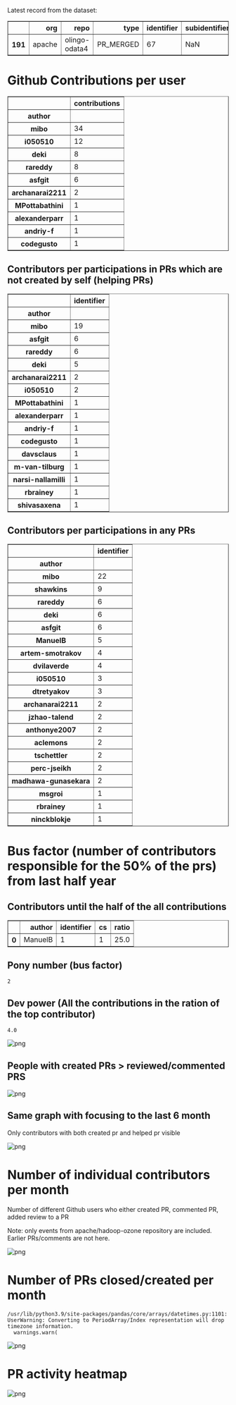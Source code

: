 Latest record from the dataset:




<div>
<table border="1" class="dataframe">
  <thead>
    <tr style="text-align: right;">
      <th></th>
      <th>org</th>
      <th>repo</th>
      <th>type</th>
      <th>identifier</th>
      <th>subidentifier</th>
      <th>date</th>
      <th>author</th>
      <th>owner</th>
      <th>project</th>
    </tr>
  </thead>
  <tbody>
    <tr>
      <th>191</th>
      <td>apache</td>
      <td>olingo-odata4</td>
      <td>PR_MERGED</td>
      <td>67</td>
      <td>NaN</td>
      <td>2020-12-14 14:56:25+00:00</td>
      <td>mibo</td>
      <td>uujava</td>
      <td>olingo</td>
    </tr>
  </tbody>
</table>
</div>



# Github Contributions per user





<div>
<table border="1" class="dataframe">
  <thead>
    <tr style="text-align: right;">
      <th></th>
      <th>contributions</th>
    </tr>
    <tr>
      <th>author</th>
      <th></th>
    </tr>
  </thead>
  <tbody>
    <tr>
      <th>mibo</th>
      <td>34</td>
    </tr>
    <tr>
      <th>i050510</th>
      <td>12</td>
    </tr>
    <tr>
      <th>deki</th>
      <td>8</td>
    </tr>
    <tr>
      <th>rareddy</th>
      <td>8</td>
    </tr>
    <tr>
      <th>asfgit</th>
      <td>6</td>
    </tr>
    <tr>
      <th>archanarai2211</th>
      <td>2</td>
    </tr>
    <tr>
      <th>MPottabathini</th>
      <td>1</td>
    </tr>
    <tr>
      <th>alexanderparr</th>
      <td>1</td>
    </tr>
    <tr>
      <th>andriy-f</th>
      <td>1</td>
    </tr>
    <tr>
      <th>codegusto</th>
      <td>1</td>
    </tr>
  </tbody>
</table>
</div>



## Contributors per participations in PRs which are not created by self (helping PRs)




<div>
<table border="1" class="dataframe">
  <thead>
    <tr style="text-align: right;">
      <th></th>
      <th>identifier</th>
    </tr>
    <tr>
      <th>author</th>
      <th></th>
    </tr>
  </thead>
  <tbody>
    <tr>
      <th>mibo</th>
      <td>19</td>
    </tr>
    <tr>
      <th>asfgit</th>
      <td>6</td>
    </tr>
    <tr>
      <th>rareddy</th>
      <td>6</td>
    </tr>
    <tr>
      <th>deki</th>
      <td>5</td>
    </tr>
    <tr>
      <th>archanarai2211</th>
      <td>2</td>
    </tr>
    <tr>
      <th>i050510</th>
      <td>2</td>
    </tr>
    <tr>
      <th>MPottabathini</th>
      <td>1</td>
    </tr>
    <tr>
      <th>alexanderparr</th>
      <td>1</td>
    </tr>
    <tr>
      <th>andriy-f</th>
      <td>1</td>
    </tr>
    <tr>
      <th>codegusto</th>
      <td>1</td>
    </tr>
    <tr>
      <th>davsclaus</th>
      <td>1</td>
    </tr>
    <tr>
      <th>m-van-tilburg</th>
      <td>1</td>
    </tr>
    <tr>
      <th>narsi-nallamilli</th>
      <td>1</td>
    </tr>
    <tr>
      <th>rbrainey</th>
      <td>1</td>
    </tr>
    <tr>
      <th>shivasaxena</th>
      <td>1</td>
    </tr>
  </tbody>
</table>
</div>



## Contributors per participations in any PRs




<div>
<table border="1" class="dataframe">
  <thead>
    <tr style="text-align: right;">
      <th></th>
      <th>identifier</th>
    </tr>
    <tr>
      <th>author</th>
      <th></th>
    </tr>
  </thead>
  <tbody>
    <tr>
      <th>mibo</th>
      <td>22</td>
    </tr>
    <tr>
      <th>shawkins</th>
      <td>9</td>
    </tr>
    <tr>
      <th>rareddy</th>
      <td>6</td>
    </tr>
    <tr>
      <th>deki</th>
      <td>6</td>
    </tr>
    <tr>
      <th>asfgit</th>
      <td>6</td>
    </tr>
    <tr>
      <th>ManuelB</th>
      <td>5</td>
    </tr>
    <tr>
      <th>artem-smotrakov</th>
      <td>4</td>
    </tr>
    <tr>
      <th>dvilaverde</th>
      <td>4</td>
    </tr>
    <tr>
      <th>i050510</th>
      <td>3</td>
    </tr>
    <tr>
      <th>dtretyakov</th>
      <td>3</td>
    </tr>
    <tr>
      <th>archanarai2211</th>
      <td>2</td>
    </tr>
    <tr>
      <th>jzhao-talend</th>
      <td>2</td>
    </tr>
    <tr>
      <th>anthonye2007</th>
      <td>2</td>
    </tr>
    <tr>
      <th>aclemons</th>
      <td>2</td>
    </tr>
    <tr>
      <th>tschettler</th>
      <td>2</td>
    </tr>
    <tr>
      <th>perc-jseikh</th>
      <td>2</td>
    </tr>
    <tr>
      <th>madhawa-gunasekara</th>
      <td>2</td>
    </tr>
    <tr>
      <th>msgroi</th>
      <td>1</td>
    </tr>
    <tr>
      <th>rbrainey</th>
      <td>1</td>
    </tr>
    <tr>
      <th>ninckblokje</th>
      <td>1</td>
    </tr>
  </tbody>
</table>
</div>



# Bus factor (number of contributors responsible for the 50% of the prs) from last half year

## Contributors until the half of the all contributions




<div>
<table border="1" class="dataframe">
  <thead>
    <tr style="text-align: right;">
      <th></th>
      <th>author</th>
      <th>identifier</th>
      <th>cs</th>
      <th>ratio</th>
    </tr>
  </thead>
  <tbody>
    <tr>
      <th>0</th>
      <td>ManuelB</td>
      <td>1</td>
      <td>1</td>
      <td>25.0</td>
    </tr>
  </tbody>
</table>
</div>



## Pony number (bus factor)




    2



## Dev power (All the contributions in the ration of the top contributor)




    4.0




    
![png](github-contributions_files/github-contributions_18_0.png)
    


## People with created PRs > reviewed/commented PRS


    
![png](github-contributions_files/github-contributions_21_0.png)
    


## Same graph with focusing to the last 6 month

Only contributors with both created pr and helped pr visible


    
![png](github-contributions_files/github-contributions_25_0.png)
    


# Number of individual contributors per month

Number of different Github users who either created PR, commented PR, added review to a PR

Note: only events from apache/hadoop-ozone repository are included. Earlier PRs/comments are not here.


    
![png](github-contributions_files/github-contributions_28_0.png)
    


# Number of PRs closed/created per month

    /usr/lib/python3.9/site-packages/pandas/core/arrays/datetimes.py:1101: UserWarning: Converting to PeriodArray/Index representation will drop timezone information.
      warnings.warn(



    
![png](github-contributions_files/github-contributions_31_0.png)
    


# PR activity heatmap


    
![png](github-contributions_files/github-contributions_34_0.png)
    

